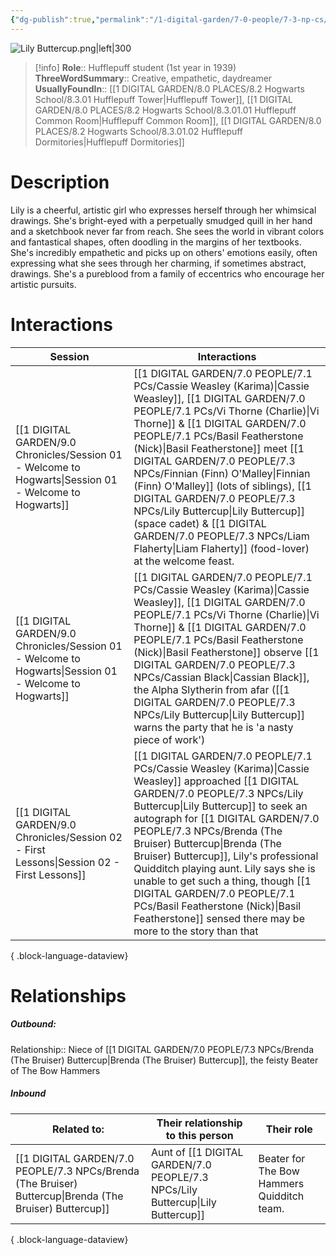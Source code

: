 ```yaml
---
{"dg-publish":true,"permalink":"/1-digital-garden/7-0-people/7-3-np-cs/lily-buttercup/","tags":["#person","hogwarts","student","hufflepuff"]}
---
```


![Lily Buttercup.png|left|300](/img/user/1%20DIGITAL%20GARDEN/7.0%20PEOPLE/7.3%20NPCs/Headshots/Lily%20Buttercup.png)
>[!info]
>**Role**:: Hufflepuff student (1st year in 1939)
>**ThreeWordSummary**:: Creative, empathetic, daydreamer
>**UsuallyFoundIn**:: [[1 DIGITAL GARDEN/8.0 PLACES/8.2 Hogwarts School/8.3.01 Hufflepuff Tower\|Hufflepuff Tower]], [[1 DIGITAL GARDEN/8.0 PLACES/8.2 Hogwarts School/8.3.01.01 Hufflepuff Common Room\|Hufflepuff Common Room]], [[1 DIGITAL GARDEN/8.0 PLACES/8.2 Hogwarts School/8.3.01.02 Hufflepuff Dormitories\|Hufflepuff Dormitories]]

# Description

Lily is a cheerful, artistic girl who expresses herself through her whimsical drawings. She's bright-eyed with a perpetually smudged quill in her hand and a sketchbook never far from reach. She sees the world in vibrant colors and fantastical shapes, often doodling in the margins of her textbooks. She's incredibly empathetic and picks up on others' emotions easily, often expressing what she sees through her charming, if sometimes abstract, drawings. She's a pureblood from a family of eccentrics who encourage her artistic pursuits.

# Interactions

| Session                                                                                                   | Interactions                                                                                                                                                                                                                                                                                                                             |
| --------------------------------------------------------------------------------------------------------- | ---------------------------------------------------------------------------------------------------------------------------------------------------------------------------------------------------------------------------------------------------------------------------------------------------------------------------------------- |
| [[1 DIGITAL GARDEN/9.0 Chronicles/Session 01 - Welcome to Hogwarts\|Session 01 - Welcome to Hogwarts]] | [[1 DIGITAL GARDEN/7.0 PEOPLE/7.1 PCs/Cassie Weasley (Karima)\|Cassie Weasley]], [[1 DIGITAL GARDEN/7.0 PEOPLE/7.1 PCs/Vi Thorne (Charlie)\|Vi Thorne]] & [[1 DIGITAL GARDEN/7.0 PEOPLE/7.1 PCs/Basil Featherstone (Nick)\|Basil Featherstone]] meet [[1 DIGITAL GARDEN/7.0 PEOPLE/7.3 NPCs/Finnian (Finn) O'Malley\|Finnian (Finn) O'Malley]] (lots of siblings), [[1 DIGITAL GARDEN/7.0 PEOPLE/7.3 NPCs/Lily Buttercup\|Lily Buttercup]] (space cadet) & [[1 DIGITAL GARDEN/7.0 PEOPLE/7.3 NPCs/Liam Flaherty\|Liam Flaherty]] (food-lover) at the welcome feast.                                                         |
| [[1 DIGITAL GARDEN/9.0 Chronicles/Session 01 - Welcome to Hogwarts\|Session 01 - Welcome to Hogwarts]] | [[1 DIGITAL GARDEN/7.0 PEOPLE/7.1 PCs/Cassie Weasley (Karima)\|Cassie Weasley]], [[1 DIGITAL GARDEN/7.0 PEOPLE/7.1 PCs/Vi Thorne (Charlie)\|Vi Thorne]] & [[1 DIGITAL GARDEN/7.0 PEOPLE/7.1 PCs/Basil Featherstone (Nick)\|Basil Featherstone]] observe [[1 DIGITAL GARDEN/7.0 PEOPLE/7.3 NPCs/Cassian Black\|Cassian Black]], the Alpha Slytherin from afar ([[1 DIGITAL GARDEN/7.0 PEOPLE/7.3 NPCs/Lily Buttercup\|Lily Buttercup]] warns the party that he is 'a nasty piece of work')                                                                     |
| [[1 DIGITAL GARDEN/9.0 Chronicles/Session 02 - First Lessons\|Session 02 - First Lessons]]             | [[1 DIGITAL GARDEN/7.0 PEOPLE/7.1 PCs/Cassie Weasley (Karima)\|Cassie Weasley]] approached [[1 DIGITAL GARDEN/7.0 PEOPLE/7.3 NPCs/Lily Buttercup\|Lily Buttercup]] to seek an autograph for [[1 DIGITAL GARDEN/7.0 PEOPLE/7.3 NPCs/Brenda (The Bruiser) Buttercup\|Brenda (The Bruiser) Buttercup]], Lily's professional Quidditch playing aunt. Lily says she is unable to get such a thing, though [[1 DIGITAL GARDEN/7.0 PEOPLE/7.1 PCs/Basil Featherstone (Nick)\|Basil Featherstone]] sensed there may be more to the story than that |

{ .block-language-dataview}

# Relationships
##### Outbound:
Relationship:: Niece of [[1 DIGITAL GARDEN/7.0 PEOPLE/7.3 NPCs/Brenda (The Bruiser) Buttercup\|Brenda (The Bruiser) Buttercup]], the feisty Beater of The Bow Hammers

##### Inbound
| Related to:                                                                                                | Their relationship to this person | Their role                                 |
| ---------------------------------------------------------------------------------------------------------- | --------------------------------- | ------------------------------------------ |
| [[1 DIGITAL GARDEN/7.0 PEOPLE/7.3 NPCs/Brenda (The Bruiser) Buttercup\|Brenda (The Bruiser) Buttercup]] | Aunt of [[1 DIGITAL GARDEN/7.0 PEOPLE/7.3 NPCs/Lily Buttercup\|Lily Buttercup]]        | Beater for The Bow Hammers Quidditch team. |

{ .block-language-dataview}
